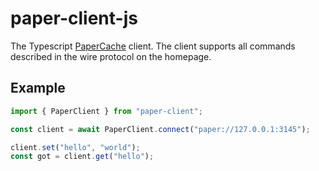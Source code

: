 # paper-client-js

The Typescript [PaperCache](https://papercache.io) client. The client supports all commands described in the wire protocol on the homepage.

## Example
```javascript
import { PaperClient } from "paper-client";

const client = await PaperClient.connect("paper://127.0.0.1:3145");

client.set("hello", "world");
const got = client.get("hello");
```
